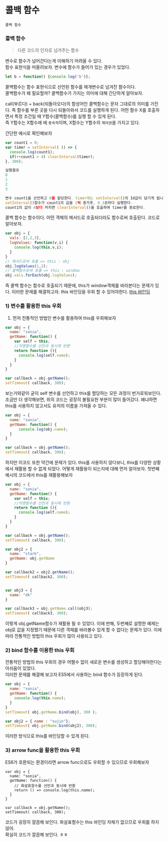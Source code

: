 # 콜백 함수 
`콜백 함수`

### 콜백 함수
> 다른 코드의 인자로 넘겨주는 함수

변수로 함수가 넘어간다는게 이해하기 어려울 수 있다.  
함수 표현식을 떠올려보자. 변수에 함수가 들어가 있는 경우가 있었다.
```javascript
let b = function() {console.log('b')};
```

콜백함수는 함수 표현식으로 선언된 함수를 매개변수로 넘겨진 함수이다.  
콜백함수가 왜 필요할까? 콜백함수가 가지는 의미에 대해 간단하게 알아보자.  

call(부르다) + back(되돌아오다)의 함성어인 콜백함수는 문자 그대로의 의미를 가진다. 
즉 함수를 부른 곳을 다시 되돌아와서 코드를 실행하게 된다. 
어떤 함수 X를 호출하면서 특정 조건일 때 Y함수(콜백함수)를 실행 할 수 있게 된다.  
즉 Y함수는 X함수에 에 `종속적`이며, X함수는 Y함수의 `제어권`을 가지고 있다.  

간단한 예시로 확인해보자 

```javascript
var count1 = 0;
var timer = setInterval( () => {
  console.log(count1);
  if(++count1 > 4) clearInterval(timer);
}, 300);

실행결과 
0
1
2
3

변수 count1을 선언하고 0을 할당한다. timer에는 setInterval()의 Id값이 담기게 됩니다. 
setInterval()함수가 count1의 값을 1씩 증가후, 0.3초마다 실행한다. 
count1의 값이 4보다 커지면 clearInterval()을 호출하여 timer를 종료한다.  
```

콜백 함수는 함수이다. 어떤 객체의 메서드로 호출되더라도 함수로써 호출된다. 코드로 알아보자.  

```javascript
var obj = {
  vals: [1,2,3],
  logValues: function(v,i) {
    console.log(this,v,i);
  }
}
// 메서드로써 호출 => this : obj 
obj.logValues(1,2); 
// 콜백함수로써 호출 => this : window
obj.vals.forEach(obj.logValues);
```

즉 콜백 함수는 함수로 호출되기 때문에, this가 window객체를 바라본다는 문제가 있다.
이러한 문제를 해결하고자. this 바인딩을 우회 할 수 있어야한다. [this 바인딩](https://github.com/ckdtjs505/jsCoreStudy/blob/master/this.md)

### 1) 변수를 활용한 this 우회 

1. 먼저 전통적인 방법인 변수를 활용하여 this를 우회해보자  

```javascript
var obj = {
  name: "sonia",
  getName: function() {
    var self = this;
    //익명함수를 선언과 동시에 반환 
    return function (){
      console.log(self.name);
    }
  }
}

var callback = obj.getName();
setTimeout( callback, 300);
```
보는거와같이 굳이 self 변수를 선언하고 this를 할당하는 모든 과정이 번거로워보인다. 
조금만 더 생각해보면, 위의 코드는 굉장히 불필요한 부분이 많이 들어갔다. 
왜냐하면 this를 사용하지 않고서도 유저의 이름을 가져올 수 있다.  

```javascript
var obj = {
  name: "sonia",
  getName: function() {
      console.log(obj.name);
  }
}

var callback = obj.getName();
setTimeout( callback, 300);
```
하지만 이코드 또한 약간에 문제가 있다. this를 사용하지 않다보니, this를 다양한 상황에서 재활용 할 수 없게 되었다.
어떻게 재활용이 되는지에 대해 먼저 알아보자. 첫번째 예시의 코드에서 this를 재활용해보자 

```javascript
var obj = {
  name: "sonia",
  getName: function() {
    var self = this;
    //익명함수를 선언과 동시에 반환 
    return function (){
      console.log(self.name);
    }
  }
}

var callback = obj.getName();
setTimeout( callback, 300);

var obj2 = {
  name: "stark",
  getName: obj.getName
}

var callback2 = obj2.getName();
setTimeout( callback2, 300);


var obj3 = {
  name: "dk"
}

var callback3 = obj.getName.call(obj3);
setTimeout( callback3, 300);
```

이렇게 obj.getName함수가 재활용 될 수 있었다. 이에 반해, 두번째로 설명한 예제는 obj로 값을 지정했기 때문에
다른 객체를 바라볼수 있게 할 수 없다는 문제가 있다. 이에따라 전통적인 방법의 this 우회가 많이 사용되고 있다.

### 2) bind 함수를 이용한 this 우회 

전통적인 방법의 this 우회의 경우 어쩔수 없이 새로운 변수를 생성하고 할당해야한다는 아쉬움이 있었다.  
이러한 문제를 해결해 보고자 ES5에서 사용하는 bind 함수가 등장하게 된다.  

```javascript
var obj = {
  name: "sonia",
  getName: function() {
    console.log(this.name);      
  }
}
setTimeout( obj.getName.bind(obj), 300 );

var obj2 = { name : "sujin"};
setTimeout( obj.getName.bind(obj2), 300);
```

이러한 방식으로 this를 바인딩할 수 있게 된다.  

### 3) arrow func을 활용한 this 우회 

ES6가 호환되는 환경이라면 arrow func으로도 우회할 수 있으므로 우회해보자  

```javascirpt
var obj = {
  name: "sonia",
  getName: function() {
    // 화살표함수를 선언과 동시에 반환 
    return () => console.log(this.name);      
  }
}

var callback = obj.getName();
setTimeout( callback, 300);
```
코드가 굉장히 깔끔해 보인다. 화살표함수는 this 바인딩 자체가 없으므로 우회를 하지 않아.  
확실히 코드가 깔끔해 보인다. ㅎㅎ 
